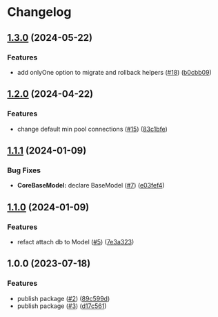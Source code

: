 # Changelog

## [1.3.0](https://github.com/gravity-ui/postgreskit/compare/v1.2.0...v1.3.0) (2024-05-22)


### Features

* add onlyOne option to migrate and rollback helpers ([#18](https://github.com/gravity-ui/postgreskit/issues/18)) ([b0cbb09](https://github.com/gravity-ui/postgreskit/commit/b0cbb099e048e16383fcb8bcf9b708f221e7391d))

## [1.2.0](https://github.com/gravity-ui/postgreskit/compare/v1.1.1...v1.2.0) (2024-04-22)


### Features

* change default min pool connections ([#15](https://github.com/gravity-ui/postgreskit/issues/15)) ([83c1bfe](https://github.com/gravity-ui/postgreskit/commit/83c1bfe418f0006edf946b0cbd9d343ef9176dfd))

## [1.1.1](https://github.com/gravity-ui/postgreskit/compare/v1.1.0...v1.1.1) (2024-01-09)


### Bug Fixes

* **CoreBaseModel:** declare BaseModel ([#7](https://github.com/gravity-ui/postgreskit/issues/7)) ([e03fef4](https://github.com/gravity-ui/postgreskit/commit/e03fef499aade2218367cf1157325bd60b90519d))

## [1.1.0](https://github.com/gravity-ui/postgreskit/compare/v1.0.0...v1.1.0) (2024-01-09)


### Features

* refact attach db to Model ([#5](https://github.com/gravity-ui/postgreskit/issues/5)) ([7e3a323](https://github.com/gravity-ui/postgreskit/commit/7e3a3232c0eaa4ca20ad3c8e4a89b3640e9951cd))

## 1.0.0 (2023-07-18)


### Features

* publish package ([#2](https://github.com/gravity-ui/postgreskit/issues/2)) ([89c599d](https://github.com/gravity-ui/postgreskit/commit/89c599d4ca35faba4d4cced1c9146aa1947901b1))
* publish package ([#3](https://github.com/gravity-ui/postgreskit/issues/3)) ([d17c561](https://github.com/gravity-ui/postgreskit/commit/d17c561e69051fdb64af43f9ebf36410f2a0978a))
